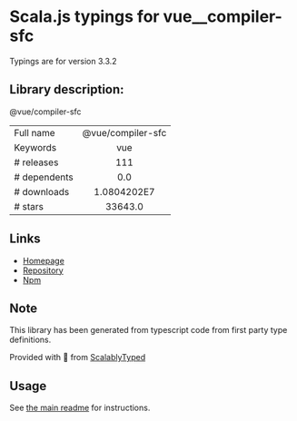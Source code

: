 
# Scala.js typings for vue__compiler-sfc

Typings are for version 3.3.2

## Library description:
@vue/compiler-sfc

|                    |                 |
| ------------------ | :-------------: |
| Full name          | @vue/compiler-sfc |
| Keywords           | vue |
| # releases         | 111 |
| # dependents       | 0.0 |
| # downloads        | 1.0804202E7 |
| # stars            | 33643.0 |

## Links
- [Homepage](https://github.com/vuejs/core#readme)
- [Repository](https://github.com/vuejs/core)
- [Npm](https://www.npmjs.com/package/%40vue%2Fcompiler-sfc)
    


## Note
This library has been generated from typescript code from first party type definitions.

Provided with :purple_heart: from [ScalablyTyped](https://github.com/oyvindberg/ScalablyTyped)

## Usage
See [the main readme](../../readme.md) for instructions.


